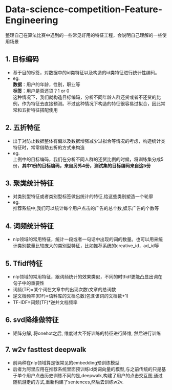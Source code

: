 # Data-science-competition-Feature-Engineering

整理自己在算法比赛中遇到的一些常见好用的特征工程，会说明自己理解的一些使用场景

## 1. 目标编码

* 基于目的标签，对数据中的id类特征以及构造的id类特征进行统计性编码。
* eg.\
    **数据**：用户的年龄，性别，职业等\
    **标签**：用户是否还贷？1 or 0\
    这种情况下，我们就构造目标编码，分析不同年龄人群还贷或者不还贷的比例，作为特征去直接预测。不过这种情况下构造的特征很容易过拟合，因此常常和五折特征搭配使用

## 2. 五折特征

* 出于对防止数据整体有偏以及数据增强减少过拟合等情况的考虑，构造统计类特征时，常常借助五折的方式来构造
* eg.\
    上例中的目标编码，我们在分析不同人群的还贷比例的时候，将训练集分成5份，**其中1份的目标编码，来自另外4份，测试集的目标编码来自这5份**

## 3. 聚类统计特征

* 对类别型特征或者类别型标签做出统计的特征,给这些类别塑造一个轮廓
* eg.\
    推荐系统中,我们可以统计每个用户点击的广告的总个数,娱乐广告的个数等
  
## 4. 词频统计特征

* nlp领域的常用特征，统计一段或者一句话中出现的词的数量。也可以用来统计类别数量比较庞大的类别型特征，比如推荐系统的creative_id，ad_id等
  
## 5. Tfidf特征

* nlp领域的常用特征，跟词频统计的效果类似，不同的时tfidf更能凸显出词在句子中的重要性
* 词频(TF)=某个词在文章中的出现次数\文章的总词数
* 逆文档频率(IDF)=语料库的文档总数\(包含该词的文档数+1)
* TF-IDF=词频(TF)*逆并文档频率

## 6. svd降维做特征

* 矩阵分解, 将onehot之后, 维度过大不好训练的特征进行降维, 然后进行训练

## 7. w2v fasttest deepwalk

* 前两种在nlp领域算是很常见的embedding预训练模型.
* 后者为阿里应用在推荐系统里面预训练id类词向量的模型,与之前传统的只是基于单个用户点击历史训练不同的是,deepwalk,构建了用户的点击交互图,通过随机游走的方式,重新构建了sentences,然后去训练w2v.
